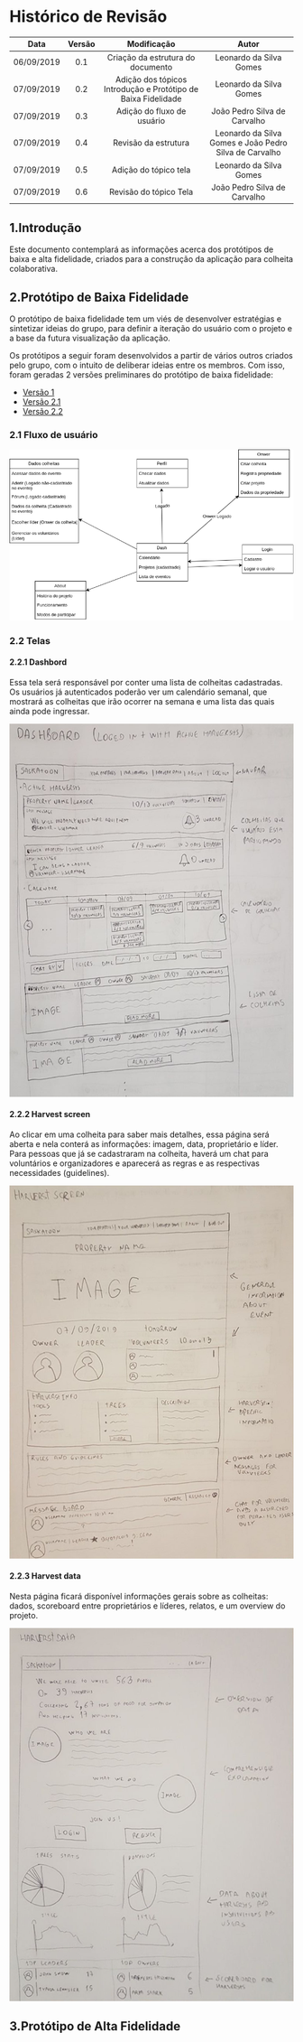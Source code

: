 # Histórico de Revisão


|Data|Versão|Modificação|Autor|
|:--:|:--:|:--:|:--:|
|06/09/2019|0.1|Criação da estrutura do documento|Leonardo da Silva Gomes|
|07/09/2019|0.2|Adição dos tópicos Introdução e Protótipo de Baixa Fidelidade|Leonardo da Silva Gomes|
|07/09/2019|0.3|Adição do fluxo de usuário|João Pedro Silva de Carvalho|
|07/09/2019|0.4|Revisão da estrutura|Leonardo da Silva Gomes e João Pedro Silva de Carvalho|
|07/09/2019|0.5|Adição do tópico tela|Leonardo da Silva Gomes|
|07/09/2019|0.6|Revisão do tópico Tela|João Pedro Silva de Carvalho|


## 1.Introdução

Este documento contemplará as informações acerca dos protótipos de baixa e alta fidelidade, criados para a construção da aplicação para colheita colaborativa.

## 2.Protótipo de Baixa Fidelidade

O protótipo de baixa fidelidade tem um viés de desenvolver estratégias e sintetizar ideias do grupo, para definir a iteração do usuário com o projeto e a base da futura visualização da aplicação.

Os protótipos a seguir foram desenvolvidos a partir de vários outros criados pelo grupo, com o intuito de deliberar ideias entre os membros. Com isso, foram geradas 2 versões preliminares do protótipo de baixa fidelidade:

- [Versão 1](https://github.com/fga-eps-mds/2019.2-TimeBolinho/issues/18#issuecomment-527721682)
- [Versão 2.1](https://github.com/fga-eps-mds/2019.2-TimeBolinho/issues/18#issuecomment-528601858)
- [Versão 2.2](https://github.com/fga-eps-mds/2019.2-TimeBolinho/issues/18#issuecomment-528914791)

### 2.1 Fluxo de usuário
![Fluxo de usuário](Images/LowFidelityPrototype.png)

### 2.2 Telas

#### 2.2.1 Dashbord

Essa tela será responsável por conter uma lista de colheitas cadastradas. Os usuários já autenticados poderão ver um calendário semanal, que mostrará as colheitas que irão ocorrer na semana e uma lista das quais ainda pode ingressar.

![dashboard](Images/dashboard.png)

#### 2.2.2 Harvest screen

Ao clicar em uma colheita para saber mais detalhes, essa página será aberta e nela conterá as informações: imagem, data, proprietário e líder. Para pessoas que já se cadastraram na colheita, haverá um chat para voluntários e organizadores e aparecerá as regras e as respectivas necessidades (guidelines). 

![haverst-screen](Images/harvest-screen.png)

#### 2.2.3 Harvest data

Nesta página ficará disponível informações gerais sobre as colheitas: dados, scoreboard entre proprietários e líderes, relatos, e um overview do projeto.

![haverst-data](Images/harvest-data.png)

## 3.Protótipo de Alta Fidelidade
